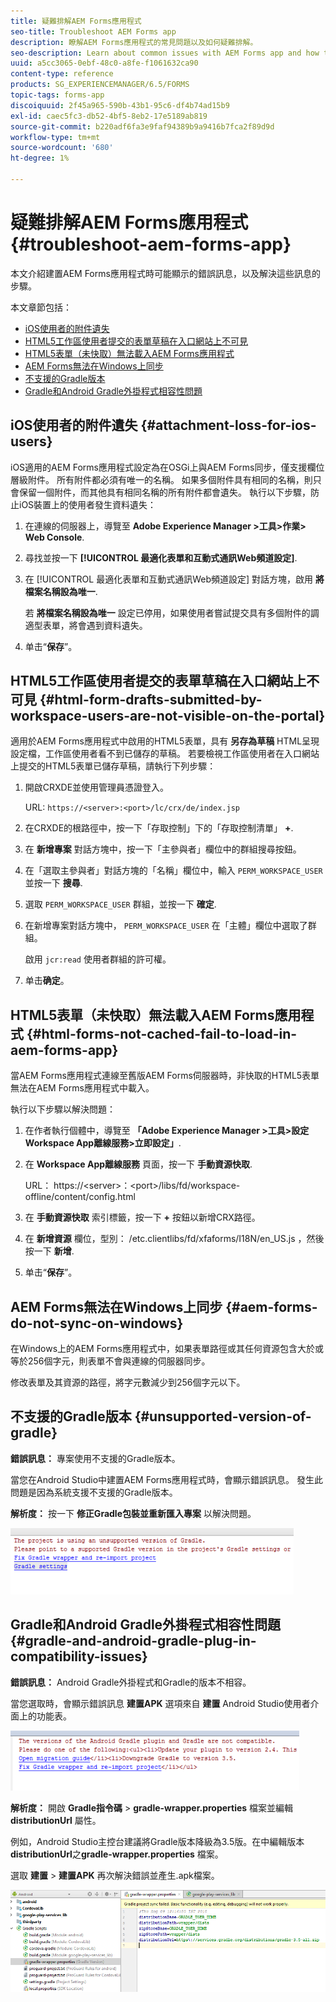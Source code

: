 ```yaml
---
title: 疑難排解AEM Forms應用程式
seo-title: Troubleshoot AEM Forms app
description: 瞭解AEM Forms應用程式的常見問題以及如何疑難排解。
seo-description: Learn about common issues with AEM Forms app and how to troubleshoot them.
uuid: a5cc3065-0ebf-48c0-a8fe-f1061632ca90
content-type: reference
products: SG_EXPERIENCEMANAGER/6.5/FORMS
topic-tags: forms-app
discoiquuid: 2f45a965-590b-43b1-95c6-df4b74ad15b9
exl-id: caec5fc3-db52-4bf5-8eb2-17e5189ab819
source-git-commit: b220adf6fa3e9faf94389b9a9416b7fca2f89d9d
workflow-type: tm+mt
source-wordcount: '680'
ht-degree: 1%

---
```


# 疑難排解AEM Forms應用程式 {#troubleshoot-aem-forms-app}

本文介紹建置AEM Forms應用程式時可能顯示的錯誤訊息，以及解決這些訊息的步驟。

本文章節包括：

* [iOS使用者的附件遺失](/help/forms/using/issues-aem-forms-app.md#attachment-loss-for-ios-users)
* [HTML5工作區使用者提交的表單草稿在入口網站上不可見](/help/forms/using/issues-aem-forms-app.md#html-form-drafts-submitted-by-workspace-users-are-not-visible-on-the-portal)
* [HTML5表單（未快取）無法載入AEM Forms應用程式](/help/forms/using/issues-aem-forms-app.md#html-forms-not-cached-fail-to-load-in-aem-forms-app)
* [AEM Forms無法在Windows上同步](/help/forms/using/issues-aem-forms-app.md#aem-forms-do-not-sync-on-windows)
* [不支援的Gradle版本](/help/forms/using/issues-aem-forms-app.md#unsupported-version-of-gradle)
* [Gradle和Android Gradle外掛程式相容性問題](/help/forms/using/issues-aem-forms-app.md#gradle-and-android-gradle-plug-in-compatibility-issues)

## iOS使用者的附件遺失 {#attachment-loss-for-ios-users}

iOS適用的AEM Forms應用程式設定為在OSGi上與AEM Forms同步，僅支援欄位層級附件。 所有附件都必須有唯一的名稱。 如果多個附件具有相同的名稱，則只會保留一個附件，而其他具有相同名稱的所有附件都會遺失。 執行以下步驟，防止iOS裝置上的使用者發生資料遺失：

1. 在連線的伺服器上，導覽至 **Adobe Experience Manager >工具>作業> Web Console**.
1. 尋找並按一下 **[!UICONTROL 最適化表單和互動式通訊Web頻道設定]**.
1. 在 [!UICONTROL 最適化表單和互動式通訊Web頻道設定] 對話方塊，啟用 **將檔案名稱設為唯一**.

   若 **將檔案名稱設為唯一** 設定已停用，如果使用者嘗試提交具有多個附件的調適型表單，將會遇到資料遺失。

1. 单击“**保存**”。

## HTML5工作區使用者提交的表單草稿在入口網站上不可見 {#html-form-drafts-submitted-by-workspace-users-are-not-visible-on-the-portal}

適用於AEM Forms應用程式中啟用的HTML5表單，具有 **另存為草稿** HTML呈現設定檔，工作區使用者看不到已儲存的草稿。 若要檢視工作區使用者在入口網站上提交的HTML5表單已儲存草稿，請執行下列步驟：

1. 開啟CRXDE並使用管理員憑證登入。

   URL: `https://<server>:<port>/lc/crx/de/index.jsp`

1. 在CRXDE的根路徑中，按一下「存取控制」下的「存取控制清單」 **+**.
1. 在 **新增專案** 對話方塊中，按一下「主參與者」欄位中的群組搜尋按鈕。
1. 在「選取主參與者」對話方塊的「名稱」欄位中，輸入 `PERM_WORKSPACE_USER` 並按一下 **搜尋**.
1. 選取 `PERM_WORKSPACE_USER` 群組，並按一下 **確定**.
1. 在新增專案對話方塊中， `PERM_WORKSPACE_USER` 在「主體」欄位中選取了群組。

   啟用 `jcr:read` 使用者群組的許可權。

1. 单击&#x200B;**确定**。

## HTML5表單（未快取）無法載入AEM Forms應用程式 {#html-forms-not-cached-fail-to-load-in-aem-forms-app}

當AEM Forms應用程式連線至舊版AEM Forms伺服器時，非快取的HTML5表單無法在AEM Forms應用程式中載入。

執行以下步驟以解決問題：

1. 在作者執行個體中，導覽至 **「Adobe Experience Manager >工具>設定Workspace App離線服務>立即設定」**.
1. 在 **Workspace App離線服務** 頁面，按一下 **手動資源快取**.

   URL： https://&lt;server>：&lt;port>/libs/fd/workspace-offline/content/config.html

1. 在 **手動資源快取** 索引標籤，按一下 **+** 按鈕以新增CRX路徑。
1. 在 **新增資源** 欄位，型別： /etc.clientlibs/fd/xfaforms/I18N/en_US.js ，然後按一下 **新增**.
1. 单击“**保存**”。

## AEM Forms無法在Windows上同步 {#aem-forms-do-not-sync-on-windows}

在Windows上的AEM Forms應用程式中，如果表單路徑或其任何資源包含大於或等於256個字元，則表單不會與連線的伺服器同步。

修改表單及其資源的路徑，將字元數減少到256個字元以下。

## 不支援的Gradle版本 {#unsupported-version-of-gradle}

**錯誤訊息：** 專案使用不支援的Gradle版本。

當您在Android Studio中建置AEM Forms應用程式時，會顯示錯誤訊息。 發生此問題是因為系統支援不支援的Gradle版本。

**解析度：** 按一下 **修正Gradle包裝並重新匯入專案** 以解決問題。

![gradle_unsupported_version](assets/gradle_unsupported_version.png)

## Gradle和Android Gradle外掛程式相容性問題 {#gradle-and-android-gradle-plug-in-compatibility-issues}

**錯誤訊息：** Android Gradle外掛程式和Gradle的版本不相容。

當您選取時，會顯示錯誤訊息 **建置APK** 選項來自 **建置** Android Studio使用者介面上的功能表。

![gradle_plugin_compatibility](assets/gradle_plugin_compatibility.png)

**解析度：** 開啟 **Gradle指令碼** > **gradle-wrapper.properties** 檔案並編輯 **distributionUrl** 屬性。

例如，Android Studio主控台建議將Gradle版本降級為3.5版。在中編輯版本 **distributionUrl**&#x200B;之&#x200B;**gradle-wrapper.properties** 檔案。

選取 **建置** > **建置APK** 再次解決錯誤並產生.apk檔案。

![gradle_wrapper_properties](assets/gradle_wrapper_properties.png)

